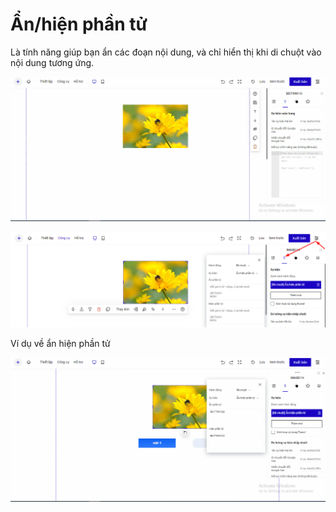 # Ẩn/hiện phần tử

Là tính năng giúp bạn ẩn các đoạn nội dung, và chỉ hiển thị khi  di chuột vào nội dung tương ứng.

![](<../../.gitbook/assets/sự kiện rê chuột .gif>)

![](<../../.gitbook/assets/image (966).png>)

Ví dụ về ẩn hiện phần tử&#x20;

![](<../../.gitbook/assets/ẩn hiện rê chuột .gif>)
